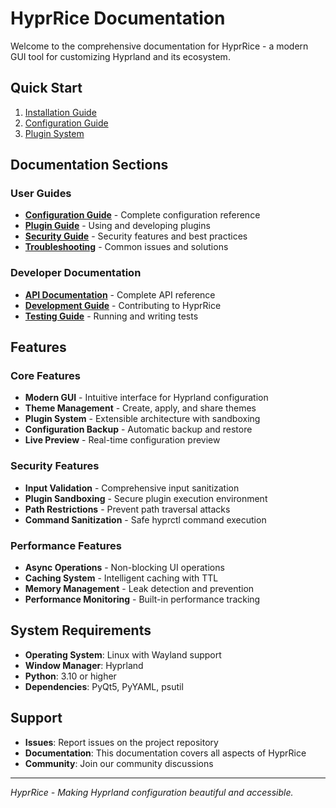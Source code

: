 # HyprRice Documentation

Welcome to the comprehensive documentation for HyprRice - a modern GUI tool for customizing Hyprland and its ecosystem.

## Quick Start

1. [Installation Guide](installation.md)
2. [Configuration Guide](configuration.md)
3. [Plugin System](plugins.md)

## Documentation Sections

### User Guides
- **[Configuration Guide](configuration.md)** - Complete configuration reference
- **[Plugin Guide](plugins.md)** - Using and developing plugins
- **[Security Guide](security.md)** - Security features and best practices
- **[Troubleshooting](troubleshooting.md)** - Common issues and solutions

### Developer Documentation
- **[API Documentation](api.md)** - Complete API reference
- **[Development Guide](development.md)** - Contributing to HyprRice
- **[Testing Guide](testing.md)** - Running and writing tests

## Features

### Core Features
- **Modern GUI** - Intuitive interface for Hyprland configuration
- **Theme Management** - Create, apply, and share themes
- **Plugin System** - Extensible architecture with sandboxing
- **Configuration Backup** - Automatic backup and restore
- **Live Preview** - Real-time configuration preview

### Security Features
- **Input Validation** - Comprehensive input sanitization
- **Plugin Sandboxing** - Secure plugin execution environment
- **Path Restrictions** - Prevent path traversal attacks
- **Command Sanitization** - Safe hyprctl command execution

### Performance Features
- **Async Operations** - Non-blocking UI operations
- **Caching System** - Intelligent caching with TTL
- **Memory Management** - Leak detection and prevention
- **Performance Monitoring** - Built-in performance tracking

## System Requirements

- **Operating System**: Linux with Wayland support
- **Window Manager**: Hyprland
- **Python**: 3.10 or higher
- **Dependencies**: PyQt5, PyYAML, psutil

## Support

- **Issues**: Report issues on the project repository
- **Documentation**: This documentation covers all aspects of HyprRice
- **Community**: Join our community discussions

---

*HyprRice - Making Hyprland configuration beautiful and accessible.*
